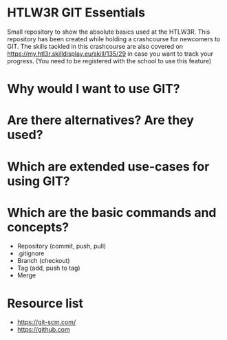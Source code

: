# HTLW3R GIT Essentials
Small repository to show the absolute basics used at the HTLW3R.
This repository has been created while holding a crashcourse for newcomers to GIT.
The skills tackled in this crashcourse are also covered on https://my.htl3r.skilldisplay.eu/skill/135/29 in case you want to track your progress.
(You need to be registered with the school to use this feature)

# Why would I want to use GIT?

# Are there alternatives? Are they used?

# Which are extended use-cases for using GIT?

# Which are the basic commands and concepts?
- Repository (commit, push, pull)
- .gitignore
- Branch (checkout)
- Tag (add, push to tag)
- Merge

# Resource list
- https://git-scm.com/
- https://github.com
